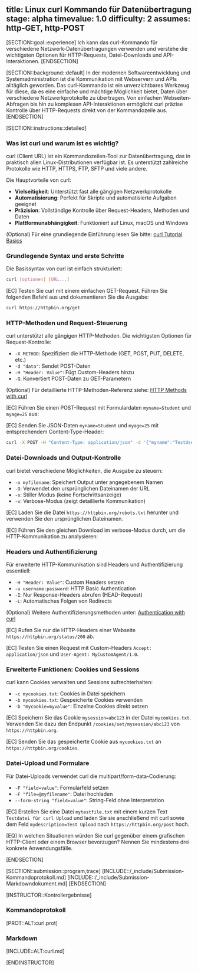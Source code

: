 title: Linux curl Kommando für Datenübertragung
stage: alpha
timevalue: 1.0
difficulty: 2
assumes: http-GET, http-POST
---

[SECTION::goal::experience]
Ich kann das curl-Kommando für verschiedene Netzwerk-Datenübertragungen verwenden und 
verstehe die wichtigsten Optionen für HTTP-Requests, Datei-Downloads und API-Interaktionen.
[ENDSECTION]

[SECTION::background::default]
In der modernen Softwareentwicklung und Systemadministration ist die Kommunikation mit 
Webservern und APIs alltäglich geworden. 
Das curl-Kommando ist ein unverzichtbares Werkzeug für diese, 
da es eine einfache und mächtige Möglichkeit bietet, 
Daten über verschiedene Netzwerkprotokolle zu übertragen.
Von einfachen Webseiten-Abfragen bis hin zu komplexen API-Interaktionen 
ermöglicht curl präzise Kontrolle über HTTP-Requests direkt von der Kommandozeile aus.
[ENDSECTION]

[SECTION::instructions::detailed]

### Was ist curl und warum ist es wichtig?

curl (Client URL) ist ein Kommandozeilen-Tool zur Datenübertragung, 
das in praktisch allen Linux-Distributionen verfügbar ist. 
Es unterstützt zahlreiche Protokolle wie HTTP, HTTPS, FTP, SFTP und viele andere.

Die Hauptvorteile von curl:

- **Vielseitigkeit**: Unterstützt fast alle gängigen Netzwerkprotokolle
- **Automatisierung**: Perfekt für Skripte und automatisierte Aufgaben geeignet
- **Präzision**: Vollständige Kontrolle über Request-Headers, Methoden und Daten
- **Plattformunabhängigkeit**: Funktioniert auf Linux, macOS und Windows

(Optional) Für eine grundlegende Einführung lesen Sie bitte:
[curl Tutorial Basics](https://curl.se/docs/tutorial.html)

### Grundlegende Syntax und erste Schritte

Die Basissyntax von curl ist einfach strukturiert:

```bash
curl [optionen] [URL...]
```

[EC] Testen Sie curl mit einem einfachen GET-Request. 
Führen Sie folgenden Befehl aus und dokumentieren Sie die Ausgabe:

```bash
curl https://httpbin.org/get
```
<!-- time estimate: 15 min -->

### HTTP-Methoden und Request-Steuerung

curl unterstützt alle gängigen HTTP-Methoden. 
Die wichtigsten Optionen für Request-Kontrolle:

- `-X METHOD`: Spezifiziert die HTTP-Methode (GET, POST, PUT, DELETE, etc.)
- `-d "data"`: Sendet POST-Daten
- `-H "Header: Value"`: Fügt Custom-Headers hinzu
- `-G`: Konvertiert POST-Daten zu GET-Parametern

(Optional) Für detaillierte HTTP-Methoden-Referenz siehe:
[HTTP Methods with curl](https://everything.curl.dev/http/index.html)

[EC] Führen Sie einen POST-Request mit Formulardaten `myname=Student` und `myage=25` aus:  

[EC] Senden Sie JSON-Daten `myname=Student` und `myage=25` 
mit entsprechendem Content-Type-Header:

```bash
curl -X POST -H "Content-Type: application/json" -d '{"myname":"TestUser","myage":"999"}' https://httpbin.org/post
```

### Datei-Downloads und Output-Kontrolle

curl bietet verschiedene Möglichkeiten, die Ausgabe zu steuern:

- `-o myfilename`: Speichert Output unter angegebenem Namen
- `-O`: Verwendet den ursprünglichen Dateinamen der URL
- `-s`: Stiller Modus (keine Fortschrittsanzeige)
- `-v`: Verbose-Modus (zeigt detaillierte Kommunikation)

[EC] Laden Sie die Datei `https://httpbin.org/robots.txt` herunter 
und verwenden Sie den ursprünglichen Dateinamen.

[EC] Führen Sie den gleichen Download im verbose-Modus durch, 
um die HTTP-Kommunikation zu analysieren:

<!-- time estimate: 20 min -->

### Headers und Authentifizierung

Für erweiterte HTTP-Kommunikation sind Headers und Authentifizierung essentiell:

- `-H "Header: Value"`: Custom Headers setzen
- `-u username:password`: HTTP Basic Authentication
- `-I`: Nur Response-Headers abrufen (HEAD-Request)
- `-L`: Automatisches Folgen von Redirects

(Optional) Weitere Authentifizierungsmethoden unter:
[Authentication with curl](https://everything.curl.dev/http/auth)

[EC] Rufen Sie nur die HTTP-Headers einer Webseite `https://httpbin.org/status/200` ab.

[EC] Testen Sie einen Request mit Custom-Headers `Accept: application/json` 
und `User-Agent: MyCustomAgent/1.0`.


### Erweiterte Funktionen: Cookies und Sessions

curl kann Cookies verwalten und Sessions aufrechterhalten:

- `-c mycookies.txt`: Cookies in Datei speichern
- `-b mycookies.txt`: Gespeicherte Cookies verwenden
- `-b "mycookie=myvalue"`: Einzelne Cookies direkt setzen

[EC] Speichern Sie das Cookie `mysession=abc123` in der Datei `mycookies.txt`. 
Verwenden Sie dazu den Endpunkt `/cookies/set/mysession/abc123` von `https://httpbin.org`.

[EC] Senden Sie das gespeicherte Cookie aus `mycookies.txt` an `https://httpbin.org/cookies`.  

<!-- time estimate: 15 min -->

### Datei-Upload und Formulare

Für Datei-Uploads verwendet curl die multipart/form-data-Codierung:

- `-F "field=value"`: Formularfeld setzen
- `-F "file=@myfilename"`: Datei hochladen
- `--form-string "field=value"`: String-Feld ohne Interpretation

[EC] Erstellen Sie eine Datei `mytestfile.txt` mit einem kurzen Text `Testdatei für curl Upload`
und laden Sie sie anschließend mit curl sowie dem Feld `mydescription=Test Upload` 
nach `https://httpbin.org/post` hoch.

[EQ] In welchen Situationen würden Sie curl gegenüber einem grafischen HTTP-Client 
oder einem Browser bevorzugen? Nennen Sie mindestens drei konkrete Anwendungsfälle.

<!-- time estimate: 10 min -->

[ENDSECTION]

[SECTION::submission::program,trace]
[INCLUDE::/_include/Submission-Kommandoprotokoll.md]
[INCLUDE::/_include/Submission-Markdowndokument.md]
[ENDSECTION]

[INSTRUCTOR::Kontrollergebnisse]


### Kommandoprotokoll

[PROT::ALT:curl.prot]

### Markdown

[INCLUDE::ALT:curl.md]

[ENDINSTRUCTOR]